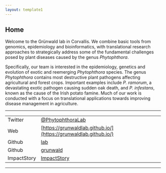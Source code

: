 ```yaml
---
layout: template1
---
```


## Home

Welcome to the Grünwald lab in Corvallis. We combine basic tools from genomics, epidemiology and bioinformatics, with translational research approaches to strategically address some of the fundamental challenges posed by plant diseases caused by the genus *Phytophthora*.

Specifically, our team is interested in the epidemiology, genetics and evolution of exotic and reemerging *Phytophthora* species. The genus *Phytophthora* contains most destructive plant pathogens affecting agricultural and forest crops. Important examples include *P. ramorum*, a devastating exotic pathogen causing sudden oak death, and *P. infestans*, known as the cause of the Irish potato famine. Much of our work is conducted with a focus on translational applications towards improving disease management in agriculture.


____

|             | |
| ----------- | ----
| Twitter     | [@PhytophthoraLab](https://twitter.com/phytophthoralab)
| Web         | [https://grunwaldlab.github.io/](https://grunwaldlab.github.io/)
| Github      | [lab](https://github.com/grunwaldlab)
| Github      | [grunwald](https://github.com/grunwald)
| ImpactStory | [ImpactStory](https://impactstory.org/u/0000-0003-1656-7602)

____
